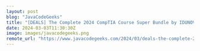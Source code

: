 ```yaml
---
layout: post
blog: "JavaCodeGeeks"
title: "[DEALS] The Complete 2024 CompTIA Course Super Bundle by IDUNOVA (89% off) & Other Deals Up To 98% Off – Offers End Soon!"
date: 2024-03-03T11:30:30Z
image: images/javacodegeeks.png
remote_url: "https://www.javacodegeeks.com/2024/03/deals-the-complete-2024-comptia-course-super-bundle-by-idunova-89-off-other-deals-up-to-98-off-offers-end-soon.html"
---
```

